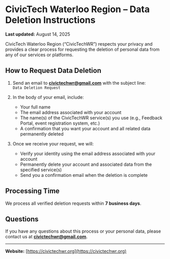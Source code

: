 # CivicTech Waterloo Region – Data Deletion Instructions

**Last updated:** August 14, 2025

CivicTech Waterloo Region (“CivicTechWR”) respects your privacy and provides a clear process for requesting the deletion of personal data from any of our services or platforms.

## How to Request Data Deletion

1. Send an email to **civictechwr@gmail.com** with the subject line:  
   `Data Deletion Request`
   
2. In the body of your email, include:
   - Your full name
   - The email address associated with your account
   - The name(s) of the CivicTechWR service(s) you use (e.g., Feedback Portal, event registration system, etc.)
   - A confirmation that you want your account and all related data permanently deleted

3. Once we receive your request, we will:
   - Verify your identity using the email address associated with your account
   - Permanently delete your account and associated data from the specified service(s)
   - Send you a confirmation email when the deletion is complete

## Processing Time
We process all verified deletion requests within **7 business days**.

## Questions
If you have any questions about this process or your personal data, please contact us at **civictechwr@gmail.com**.

---

**Website:** [https://civictechwr.org](https://civictechwr.org)
